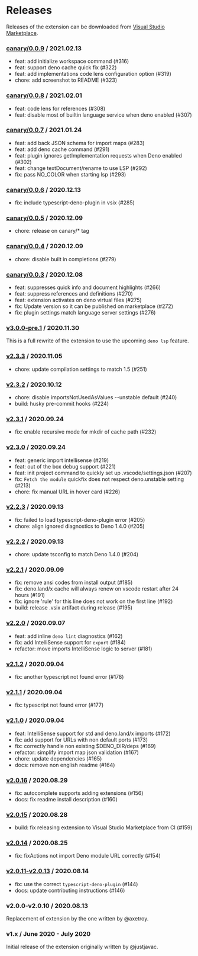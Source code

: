 # Releases

Releases of the extension can be downloaded from
[Visual Studio Marketplace](https://marketplace.visualstudio.com/items?itemName=denoland.vscode-deno).

### [canary/0.0.9](https://github.com/denoland/vscode_deno/compare/canary/0.0.8...canary/0.0.9) / 2021.02.13

- feat: add initialize workspace command (#316)
- feat: support deno cache quick fix (#322)
- feat: add implementations code lens configuration option (#319)
- chore: add screenshot to README (#323)

### [canary/0.0.8](https://github.com/denoland/vscode_deno/compare/canary/0.0.7...canary/0.0.8) / 2021.02.01

- feat: code lens for references (#308)
- feat: disable most of builtin language service when deno enabled (#307)

### [canary/0.0.7](https://github.com/denoland/vscode_deno/compare/canary/0.0.6...canary/0.0.7) / 2021.01.24

- feat: add back JSON schema for import maps (#283)
- feat: add deno cache command (#291)
- feat: plugin ignores getImplementation requests when Deno enabled (#302)
- feat: change textDocument/rename to use LSP (#292)
- fix: pass NO_COLOR when starting lsp (#293)

### [canary/0.0.6](https://github.com/denoland/vscode_deno/compare/canary/0.0.5...canary/0.0.6) / 2020.12.13

- fix: include typescript-deno-plugin in vsix (#285)

### [canary/0.0.5](https://github.com/denoland/vscode_deno/compare/canary/0.0.4...canary/0.0.5) / 2020.12.09

- chore: release on canary/* tag

### [canary/0.0.4](https://github.com/denoland/vscode_deno/compare/canary/0.0.3...canary/0.0.4) / 2020.12.09

- chore: disable built in completions (#279)

### [canary/0.0.3](https://github.com/denoland/vscode_deno/compare/v3.0.0-pre.1...canary/0.0.3) / 2020.12.08

- feat: suppresses quick info and document highlights (#266)
- feat: suppress references and definitions (#270)
- feat: extension activates on deno virtual files (#275)
- fix: Update version so it can be published on marketplace (#272)
- fix: plugin settings match language server settings (#276)

### [v3.0.0-pre.1](https://github.com/denoland/vscode_deno/compare/v2.3.3...v3.0.0-pre.1) / 2020.11.30

This is a full rewrite of the extension to use the upcoming `deno lsp` feature.

### [v2.3.3](https://github.com/denoland/vscode_deno/compare/v2.3.2...v2.3.3) / 2020.11.05

- chore: update compilation settings to match 1.5 (#251)

### [v2.3.2](https://github.com/denoland/vscode_deno/compare/v2.3.1...v2.3.2) / 2020.10.12

- chore: disable importsNotUsedAsValues --unstable default (#240)
- build: husky pre-commit hooks (#224)

### [v2.3.1](https://github.com/denoland/vscode_deno/compare/v2.3.0...v2.3.1) / 2020.09.24

- fix: enable recursive mode for mkdir of cache path (#232)

### [v2.3.0](https://github.com/denoland/vscode_deno/compare/v2.2.3...v2.3.0) / 2020.09.24

- feat: generic import intellisense (#219)
- feat: out of the box debug support (#221)
- feat: init project command to quickly set up .vscode/settings.json (#207)
- fix: `Fetch the module` quickfix does not respect deno.unstable setting (#213)
- chore: fix manual URL in hover card (#226)

### [v2.2.3](https://github.com/denoland/vscode_deno/compare/v2.2.2...v2.2.3) / 2020.09.13

- fix: failed to load typescript-deno-plugin error (#205)
- chore: align ignored diagnostics to Deno 1.4.0 (#205)

### [v2.2.2](https://github.com/denoland/vscode_deno/compare/v2.2.1...v2.2.2) / 2020.09.13

- chore: update tsconfig to match Deno 1.4.0 (#204)

### [v2.2.1](https://github.com/denoland/vscode_deno/compare/v2.2.0...v2.2.1) / 2020.09.09

- fix: remove ansi codes from install output (#185)
- fix: deno.land/x cache will always renew on vscode restart after 24 hours
  (#191)
- fix: ignore 'rule' for this line does not work on the first line (#192)
- build: release .vsix artifact during release (#195)

### [v2.2.0](https://github.com/denoland/vscode_deno/compare/v2.1.2...v2.2.0) / 2020.09.07

- feat: add inline `deno lint` diagnostics (#162)
- fix: add IntelliSense support for `export` (#184)
- refactor: move imports IntelliSense logic to server (#181)

### [v2.1.2](https://github.com/denoland/vscode_deno/compare/v2.1.1...v2.1.2) / 2020.09.04

- fix: another typescript not found error (#178)

### [v2.1.1](https://github.com/denoland/vscode_deno/compare/v2.1.0...v2.1.1) / 2020.09.04

- fix: typescript not found error (#177)

### [v2.1.0](https://github.com/denoland/vscode_deno/compare/v2.0.16...v2.1.0) / 2020.09.04

- feat: IntelliSense support for std and deno.land/x imports (#172)
- fix: add support for URLs with non default ports (#173)
- fix: correctly handle non existing \$DENO_DIR/deps (#169)
- refactor: simplify import map json validation (#167)
- chore: update dependencies (#165)
- docs: remove non english readme (#164)

### [v2.0.16](https://github.com/denoland/vscode_deno/compare/v2.0.15...v2.0.16) / 2020.08.29

- fix: autocomplete supports adding extensions (#156)
- docs: fix readme install description (#160)

### [v2.0.15](https://github.com/denoland/vscode_deno/compare/v2.0.14...v2.0.15) / 2020.08.28

- build: fix releasing extension to Visual Studio Marketplace from CI (#159)

### [v2.0.14](https://github.com/denoland/vscode_deno/compare/v2.0.13...v2.0.14) / 2020.08.25

- fix: fixActions not import Deno module URL correctly (#154)

### [v2.0.11-v2.0.13](https://github.com/denoland/vscode_deno/compare/v2.0.10...v2.0.13) / 2020.08.14

- fix: use the correct `typescript-deno-plugin` (#144)
- docs: update contributing instructions (#146)

### v2.0.0-v2.0.10 / 2020.08.13

Replacement of extension by the one written by @axetroy.

### v1.x / June 2020 - July 2020

Initial release of the extension originally written by @justjavac.
